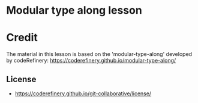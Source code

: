 # Modular type along lesson

# Credit
The material in this lesson is based on the 'modular-type-along' developed by codeRefinery: https://coderefinery.github.io/modular-type-along/

## License

- https://coderefinery.github.io/git-collaborative/license/
